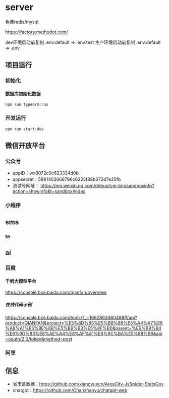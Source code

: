 # server

免费redis/mysql

https://factory.methodot.com/

dev环境启动前复制 .env.default => .env.test
生产环境启动前复制 .env.default => .env

## 项目运行

### 初始化

#### 数据库初始化数据
```
npm run typeorm:run
```

### 开发运行
```
npm run start:dev
```

## 微信开放平台

### 公众号

- appID：wx8072c0c623334d0b 
- appsecret：5891403666796c6225f88b672d7e25fb 
- 测试号网址： https://mp.weixin.qq.com/debug/cgi-bin/sandboxinfo?action=showinfo&t=sandbox/index


### 小程序

## sms

### te

## ai

### 百度

#### 千帆大模型平台
https://console.bce.baidu.com/qianfan/overview

##### 在线代码示例
https://console.bce.baidu.com/tools/?_=1692863460488#/api?product=QIANFAN&project=%E5%8D%83%E5%B8%86%E5%A4%A7%E6%A8%A1%E5%9E%8B%E5%B9%B3%E5%8F%B0&parent=%E9%89%B4%E6%9D%83%E8%AE%A4%E8%AF%81%E6%9C%BA%E5%88%B6&api=oauth/2.0/token&method=post


### 阿里

## 信息

- 省市区数据：https://github.com/xiangyuecn/AreaCity-JsSpider-StatsGov
- chatgpt：https://github.com/Chanzhaoyu/chatgpt-web
